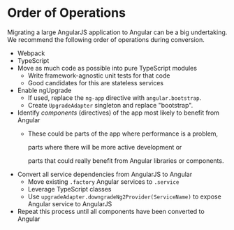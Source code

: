 # Order of Operations

Migrating a large AngularJS application to Angular can be a big undertaking. We recommend the following order of operations during conversion.

* Webpack
* TypeScript
* Move as much code as possible into pure TypeScript modules
  * Write framework-agnostic unit tests for that code
  * Good candidates for this are stateless services
* Enable ngUpgrade
  * If used, replace the `ng-app` directive with `angular.bootstrap`.
  * Create `UpgradeAdapter` singleton and replace "bootstrap".
* Identify _components_ \(directives\) of the app most likely to benefit from Angular
  * These could be parts of the app where performance is a problem,

    parts where there will be more active development or

    parts that could really benefit from Angular libraries or components.
* Convert all service dependencies from AngularJS to Angular
  * Move existing `.factory` Angular services to `.service`
  * Leverage TypeScript classes
  * Use `upgradeAdapter.downgradeNg2Provider(ServiceName)` to expose Angular service to AngularJS
* Repeat this process until all components have been converted to Angular

